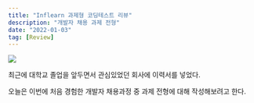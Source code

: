 ```yaml
---
title: "Inflearn 과제형 코딩테스트 리뷰"
description: "개발자 채용 과제 전형"
date: "2022-01-03"
tag: [Review]
---
```


<img src="https://user-images.githubusercontent.com/71566740/147926347-8d37c1c9-fe74-4a17-b88f-e64ff8e5b54c.png" class="img large"/>

최근에 대학교 졸업을 앞두면서 관심있었던 회사에 이력서를 넣었다.

오늘은 이번에 처음 경험한 개발자 채용과정 중 과제 전형에 대해 작성해보려고 한다.

